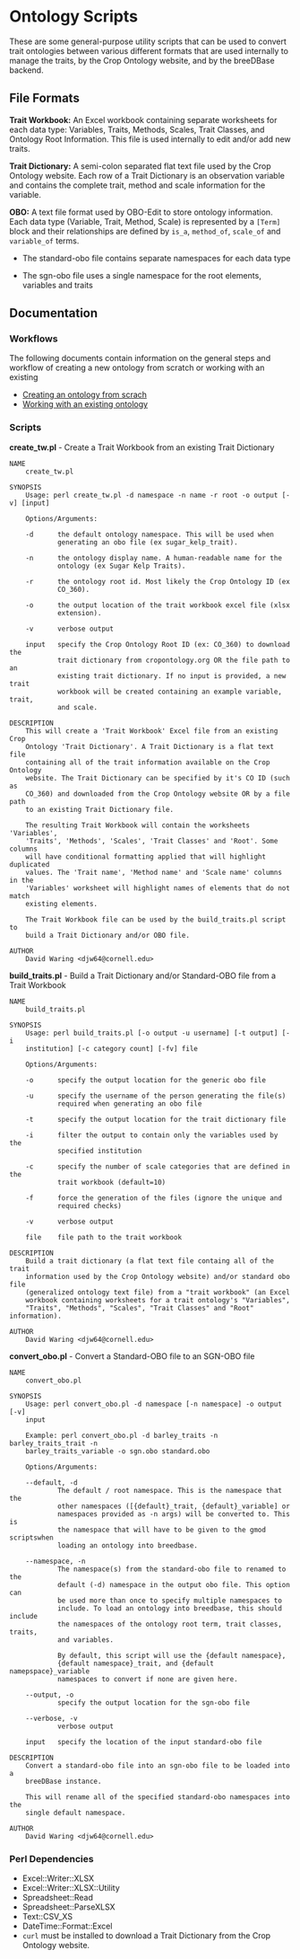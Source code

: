 Ontology Scripts
======

These are some general-purpose utility scripts that can be used to 
convert trait ontologies between various different formats that are 
used internally to manage the traits, by the Crop Ontology website, 
and by the breeDBase backend.

## File Formats

**Trait Workbook:** An Excel workbook containing separate worksheets for 
each data type: Variables, Traits, Methods, Scales, Trait Classes, and 
Ontology Root Information.  This file is used internally to edit and/or 
add new traits.

**Trait Dictionary:** A semi-colon separated flat text file used by the Crop 
Ontology website.  Each row of a Trait Dictionary is an observation 
variable and contains the complete trait, method and scale information 
for the variable.

**OBO:** A text file format used by OBO-Edit to store ontology information.
Each data type (Variable, Trait, Method, Scale) is represented by a 
`[Term]` block and their relationships are defined by `is_a`, `method_of`, 
`scale_of` and `variable_of` terms.

  * The standard-obo file contains separate namespaces for each data type
    
  * The sgn-obo file uses a single namespace for the root elements, variables 
    and traits
    
## Documentation

### Workflows

The following documents contain information on the general steps and workflow of
creating a new ontology from scratch or working with an existing 

- [Creating an ontology from scrach](WORKFLOW_NEW.md)
- [Working with an existing ontology](WORKFLOW_EXISTING.md)
    
### Scripts

**create_tw.pl** - Create a Trait Workbook from an existing Trait Dictionary

```
NAME
    create_tw.pl

SYNOPSIS
    Usage: perl create_tw.pl -d namespace -n name -r root -o output [-v] [input]

    Options/Arguments:

    -d      the default ontology namespace. This will be used when
            generating an obo file (ex sugar_kelp_trait).

    -n      the ontology display name. A human-readable name for the
            ontology (ex Sugar Kelp Traits).

    -r      the ontology root id. Most likely the Crop Ontology ID (ex
            CO_360).

    -o      the output location of the trait workbook excel file (xlsx
            extension).

    -v      verbose output

    input   specify the Crop Ontology Root ID (ex: CO_360) to download the
            trait dictionary from cropontology.org OR the file path to an
            existing trait dictionary. If no input is provided, a new trait
            workbook will be created containing an example variable, trait,
            and scale.

DESCRIPTION
    This will create a 'Trait Workbook' Excel file from an existing Crop
    Ontology 'Trait Dictionary'. A Trait Dictionary is a flat text file
    containing all of the trait information available on the Crop Ontology
    website. The Trait Dictionary can be specified by it's CO ID (such as
    CO_360) and downloaded from the Crop Ontology website OR by a file path
    to an existing Trait Dictionary file.

    The resulting Trait Workbook will contain the worksheets 'Variables',
    'Traits', 'Methods', 'Scales', 'Trait Classes' and 'Root'. Some columns
    will have conditional formatting applied that will highlight duplicated
    values. The 'Trait name', 'Method name' and 'Scale name' columns in the
    'Variables' worksheet will highlight names of elements that do not match
    existing elements.

    The Trait Workbook file can be used by the build_traits.pl script to
    build a Trait Dictionary and/or OBO file.

AUTHOR
    David Waring <djw64@cornell.edu>
```

**build_traits.pl** - Build a Trait Dictionary and/or Standard-OBO file from a Trait Workbook

```
NAME
    build_traits.pl

SYNOPSIS
    Usage: perl build_traits.pl [-o output -u username] [-t output] [-i
    institution] [-c category count] [-fv] file

    Options/Arguments:

    -o      specify the output location for the generic obo file

    -u      specify the username of the person generating the file(s)
            required when generating an obo file

    -t      specify the output location for the trait dictionary file

    -i      filter the output to contain only the variables used by the
            specified institution

    -c      specify the number of scale categories that are defined in the
            trait workbook (default=10)

    -f      force the generation of the files (ignore the unique and
            required checks)

    -v      verbose output

    file    file path to the trait workbook

DESCRIPTION
    Build a trait dictionary (a flat text file containg all of the trait
    information used by the Crop Ontology website) and/or standard obo file
    (generalized ontology text file) from a "trait workbook" (an Excel
    workbook containing worksheets for a trait ontology's "Variables",
    "Traits", "Methods", "Scales", "Trait Classes" and "Root" information).

AUTHOR
    David Waring <djw64@cornell.edu>
```

**convert_obo.pl** - Convert a Standard-OBO file to an SGN-OBO file

```
NAME
    convert_obo.pl

SYNOPSIS
    Usage: perl convert_obo.pl -d namespace [-n namespace] -o output [-v]
    input

    Example: perl convert_obo.pl -d barley_traits -n barley_traits_trait -n
    barley_traits_variable -o sgn.obo standard.obo

    Options/Arguments:

    --default, -d
            The default / root namespace. This is the namespace that the
            other namespaces ([{default}_trait, {default}_variable] or
            namespaces provided as -n args) will be converted to. This is
            the namespace that will have to be given to the gmod scriptswhen
            loading an ontology into breedbase.

    --namespace, -n
            The namespace(s) from the standard-obo file to renamed to the
            default (-d) namespace in the output obo file. This option can
            be used more than once to specify multiple namespaces to
            include. To load an ontology into breedbase, this should include
            the namespaces of the ontology root term, trait classes, traits,
            and variables.

            By default, this script will use the {default namespace},
            {default namespace}_trait, and {default namepspace}_variable
            namespaces to convert if none are given here.

    --output, -o
            specify the output location for the sgn-obo file

    --verbose, -v
            verbose output

    input   specify the location of the input standard-obo file

DESCRIPTION
    Convert a standard-obo file into an sgn-obo file to be loaded into a
    breeDBase instance.

    This will rename all of the specified standard-obo namespaces into the
    single default namespace.

AUTHOR
    David Waring <djw64@cornell.edu>
```

### Perl Dependencies

- Excel::Writer::XLSX
- Excel::Writer::XLSX::Utility
- Spreadsheet::Read
- Spreadsheet::ParseXLSX
- Text::CSV_XS
- DateTime::Format::Excel
- `curl` must be installed to download a Trait Dictionary from the Crop Ontology website.